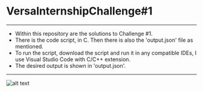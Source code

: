 # VersaInternshipChallenge#1

---

- Within this repository are the solutions to Challenge #1.
- There is the code script, in C. Then there is also the 'output.json' file as mentioned.
- To run the script, download the script and run it in any compatible IDEs, I use Visual Studio Code with C/C++ extension.
- The desired output is shown in 'output.json'.

---

![alt text](https://versa.com.my/wp-content/uploads/2022/09/Video-Preview-Revamp.png)

